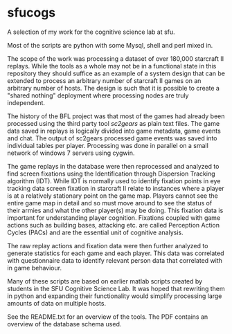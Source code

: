 # sfucogs
A selection of my work for the cognitive science lab at sfu.

Most of the scripts are python with some Mysql, shell and perl mixed in.

The scope of the work was processing a dataset of over 180,000 
starcraft II replays. While the tools as a whole may not be in a functional 
state in this repository they should suffice as an example of a system design
that can be extended to process an arbitrary number of starcraft II games on an arbitrary
number of hosts. The design is such that it is possible to create a "shared nothing" 
deployment where processing nodes are truly independent.

The history of the BFL project was that most of the games had already been processed 
using the third party tool *sc2gears* as plain text files. The game data saved in replays
is logically divided into game metadata, game events and chat.
The output of sc2gears processed game events was saved into individual tables per player. 
Processing was done in parallel on a small network of windows 7 servers using cygwin.

The game replays in the database were then reprocessed and analyzed to find screen
fixations using the Identification through Dispersion Tracking algorithm (IDT).
While IDT is normally used to identify fixation points in eye tracking data screen
fixation in starcraft II relate to instances where a player is at a relatively stationary
point on the game map. Players cannot see the entire game map in detail and so must move
around to see the status of their armies and what the other player(s) may be doing.
This fixation data is important for understanding player cognition. Fixations coupled 
with game actions such as building bases, attacking etc. are called Perception Action
Cycles (PACs) and are the essential unit of cognitive analysis.

The raw replay actions and fixation data were then further analyzed to generate statistics
for each game and each player. This data was correlated with questionnaire data to identify
relevant person data that correlated with in game behaviour.

Many of these scripts are based on earlier matlab scripts created by students in the 
SFU Cognitive Science Lab. It was hoped that rewriting them in python and expanding 
their functionality would simplify processing large amounts of data on multiple hosts.

See the README.txt for an overview of the tools. The PDF contains an overview of the 
database schema used.
